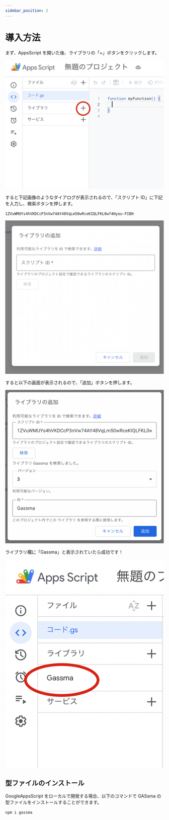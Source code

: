 ```yaml
---
sidebar_position: 2
---
```


# 導入方法

まず、AppsScript を開いた後、ライブラリの「+」ボタンをクリックします。

![+ボタンをクリック](./img/plusButton.png)

すると下記画像のようなダイアログが表示されるので、「スクリプト ID」に下記を入力し、検索ボタンを押します。

```
1ZVuWMUYs4hVKDCcP3nVw74AY48VqLm50wRceKIQLFKL0wf4Hyou-FIBH
```

![IDを入力する](./img/inputId.png)

すると以下の画面が表示されるので、「追加」ボタンを押します。

![追加ボタンを押す](./img/addLibrary.png)

ライブラリ欄に「Gassma」と表示されていたら成功です！

![成功の様子](./img/installSuccess.png)

## 型ファイルのインストール

GoogleAppsScript をローカルで開発する場合、以下のコマンドで GASsma の型ファイルをインストールすることができます。

```bash
npm i gassma
```
